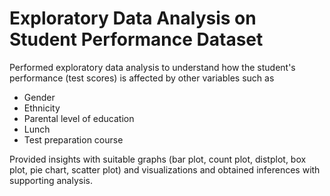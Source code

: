 # Exploratory Data Analysis on Student Performance Dataset

Performed exploratory data analysis to understand how the student's performance (test scores) is affected by other variables such as
- Gender
- Ethnicity
- Parental level of education
- Lunch
- Test preparation course

Provided insights with suitable graphs (bar plot, count plot, distplot, box plot, pie chart, scatter plot) and visualizations
and obtained inferences with supporting analysis.
